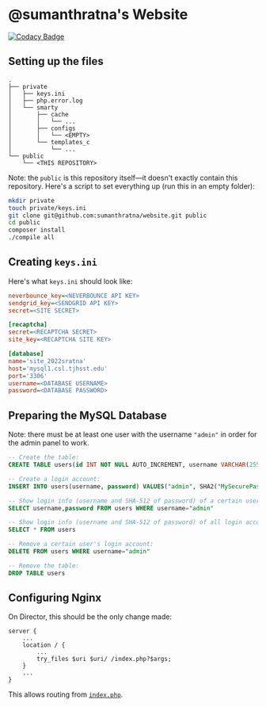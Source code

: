 # @sumanthratna's Website
[![Codacy Badge](https://api.codacy.com/project/badge/Grade/af03513b3ff944a0b1bba6ed91303724)](https://www.codacy.com?utm_source=github.com&amp;utm_medium=referral&amp;utm_content=sumanthratna/website&amp;utm_campaign=Badge_Grade)

## Setting up the files

    .
    ├── private
    │   ├── keys.ini
    │   ├── php.error.log
    │   └── smarty
    │       ├── cache
    │       │   └── ...
    │       ├── configs
    │       │   └── <EMPTY>
    │       └── templates_c
    │           └── ...
    └── public
        └── <THIS REPOSITORY>

Note: the `public` is this repository itself—it doesn't exactly contain this repository. Here's a script to set everything up (run this in an empty folder):

```sh
mkdir private
touch private/keys.ini
git clone git@github.com:sumanthratna/website.git public
cd public
composer install
./compile all
```

## Creating `keys.ini`

Here's what `keys.ini` should look like:

```ini
neverbounce_key=<NEVERBOUNCE API KEY>
sendgrid_key=<SENDGRID API KEY>
secret=<SITE SECRET>

[recaptcha]
secret=<RECAPTCHA SECRET>
site_key=<RECAPTCHA SITE KEY>

[database]
name='site_2022sratna'
host='mysql1.csl.tjhsst.edu'
port='3306'
username=<DATABASE USERNAME>
password=<DATABASE PASSWORD>
```

## Preparing the MySQL Database

Note: there must be at least one user with the username `"admin"` in order for the admin panel to work.

```sql
-- Create the table:
CREATE TABLE users(id INT NOT NULL AUTO_INCREMENT, username VARCHAR(255) NOT NULL, password VARCHAR(255) NOT NULL, PRIMARY KEY(id))

-- Create a login account:
INSERT INTO users(username, password) VALUES("admin", SHA2("MySecurePassword!", 512))

-- Show login info (username and SHA-512 of password) of a certain user:
SELECT username,password FROM users WHERE username="admin"

-- Show login info (username and SHA-512 of password) of all login accounts:
SELECT * FROM users

-- Remove a certain user's login account:
DELETE FROM users WHERE username="admin"

-- Remove the table:
DROP TABLE users
```

## Configuring Nginx

On Director, this should be the only change made:

```nginx
server {
    ...
    location / {
        ...
        try_files $uri $uri/ /index.php?$args;
    }
    ...
}
```

This allows routing from [`index.php`](./index.php).
